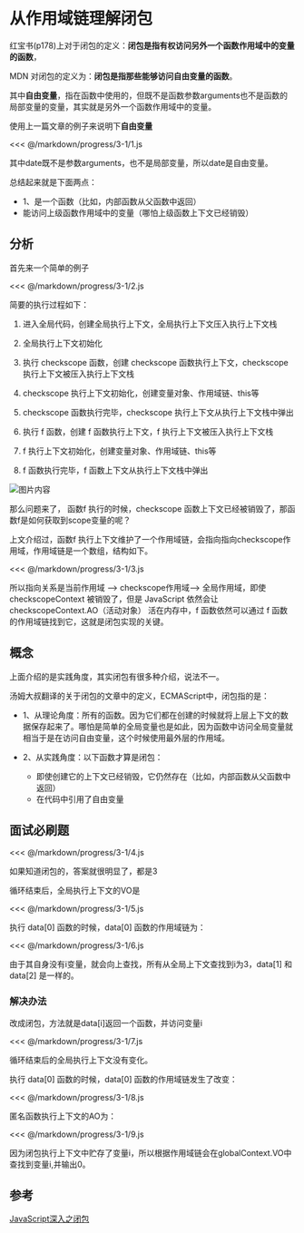 # 从作用域链理解闭包

红宝书(p178)上对于闭包的定义：**闭包是指有权访问另外一个函数作用域中的变量的函数**，

MDN 对闭包的定义为：**闭包是指那些能够访问自由变量的函数**。

其中**自由变量**，指在函数中使用的，但既不是函数参数arguments也不是函数的局部变量的变量，其实就是另外一个函数作用域中的变量。

使用上一篇文章的例子来说明下**自由变量**

<<< @/markdown/progress/3-1/1.js

其中date既不是参数arguments，也不是局部变量，所以date是自由变量。

总结起来就是下面两点：

- 1、是一个函数（比如，内部函数从父函数中返回）
- 能访问上级函数作用域中的变量（哪怕上级函数上下文已经销毁）

## 分析

首先来一个简单的例子

<<< @/markdown/progress/3-1/2.js

简要的执行过程如下：

1. 进入全局代码，创建全局执行上下文，全局执行上下文压入执行上下文栈

2. 全局执行上下文初始化

3. 执行 checkscope 函数，创建 checkscope 函数执行上下文，checkscope 执行上下文被压入执行上下文栈

4. checkscope 执行上下文初始化，创建变量对象、作用域链、this等

5. checkscope 函数执行完毕，checkscope 执行上下文从执行上下文栈中弹出

6. 执行 f 函数，创建 f 函数执行上下文，f 执行上下文被压入执行上下文栈

7. f 执行上下文初始化，创建变量对象、作用域链、this等

8. f 函数执行完毕，f 函数上下文从执行上下文栈中弹出

![图片内容](http://resource.muyiy.vip/image/2019-07-24-060256.jpg)

那么问题来了， 函数f 执行的时候，checkscope 函数上下文已经被销毁了，那函数f是如何获取到scope变量的呢？

上文介绍过，函数f 执行上下文维护了一个作用域链，会指向指向checkscope作用域，作用域链是一个数组，结构如下。

<<< @/markdown/progress/3-1/3.js

所以指向关系是当前作用域 --> checkscope作用域--> 全局作用域，即使 checkscopeContext 被销毁了，但是 JavaScript 依然会让 checkscopeContext.AO（活动对象） 活在内存中，f 函数依然可以通过 f 函数的作用域链找到它，这就是闭包实现的关键。

## 概念

上面介绍的是实践角度，其实闭包有很多种介绍，说法不一。

汤姆大叔翻译的关于闭包的文章中的定义，ECMAScript中，闭包指的是：

- 1、从理论角度：所有的函数。因为它们都在创建的时候就将上层上下文的数据保存起来了。哪怕是简单的全局变量也是如此，因为函数中访问全局变量就相当于是在访问自由变量，这个时候使用最外层的作用域。

- 2、从实践角度：以下函数才算是闭包：

    - 即使创建它的上下文已经销毁，它仍然存在（比如，内部函数从父函数中返回）
    - 在代码中引用了自由变量

## 面试必刷题

<<< @/markdown/progress/3-1/4.js

如果知道闭包的，答案就很明显了，都是3

循环结束后，全局执行上下文的VO是

<<< @/markdown/progress/3-1/5.js

执行 data[0] 函数的时候，data[0] 函数的作用域链为：

<<< @/markdown/progress/3-1/6.js

由于其自身没有i变量，就会向上查找，所有从全局上下文查找到i为3，data[1] 和 data[2] 是一样的。

### 解决办法

改成闭包，方法就是data[i]返回一个函数，并访问变量i

<<< @/markdown/progress/3-1/7.js

循环结束后的全局执行上下文没有变化。

执行 data[0] 函数的时候，data[0] 函数的作用域链发生了改变：

<<< @/markdown/progress/3-1/8.js

匿名函数执行上下文的AO为：

<<< @/markdown/progress/3-1/9.js

因为闭包执行上下文中贮存了变量i，所以根据作用域链会在globalContext.VO中查找到变量i,并输出0。

## 参考

[JavaScript深入之闭包](https://github.com/mqyqingfeng/Blog/issues/9)